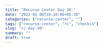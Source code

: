 ```yaml
---
title: "Recurse Center Day 30:"
date: "2022-01-06T19:10:06+05:30"
categories: ["recurse-center", ""]
tags: ["recurse-center", "rc", "checkin"]
slug: "rc-day-30"
summary: ""
draft: true
---
```

